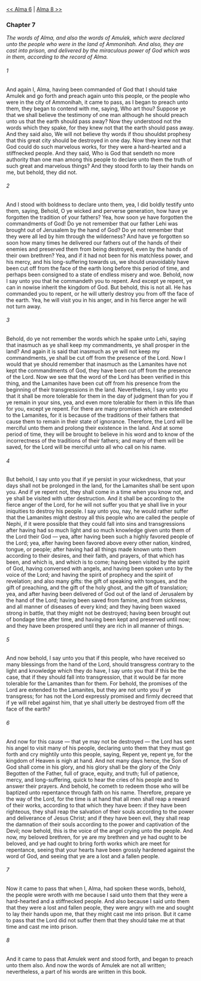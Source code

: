 [<< Alma 6](Alma%206.md)  |  [Alma 8 >>](Alma%208.md)

### Chapter 7

*The words of Alma, and also the words of Amulek, which were declared unto the people who were in the land of Ammonihah. And also, they are cast into prison, and delivered by the miraculous power of God which was in them, according to the record of Alma.*

###### 1
And again I, Alma, having been commanded of God that I should take Amulek and go forth and preach again unto this people, or the people who were in the city of Ammonihah, it came to pass, as I began to preach unto them, they began to contend with me, saying, Who art thou? Suppose ye that we shall believe the testimony of one man although he should preach unto us that the earth should pass away? Now they understood not the words which they spake, for they knew not that the earth should pass away. And they said also, We will not believe thy words if thou shouldst prophesy that this great city should be destroyed in one day. Now they knew not that God could do such marvelous works, for they were a hard-hearted and a stiffnecked people. And they said, Who is God that sendeth no more authority than one man among this people to declare unto them the truth of such great and marvelous things? And they stood forth to lay their hands on me, but behold, they did not.

###### 2
And I stood with boldness to declare unto them, yea, I did boldly testify unto them, saying, Behold, O ye wicked and perverse generation, how have ye forgotten the tradition of your fathers? Yea, how soon ye have forgotten the commandments of God! Do ye not remember that our father Lehi was brought out of Jerusalem by the hand of God? Do ye not remember that they were all led by him through the wilderness? And have ye forgotten so soon how many times he delivered our fathers out of the hands of their enemies and preserved them from being destroyed, even by the hands of their own brethren? Yea, and if it had not been for his matchless power, and his mercy, and his long-suffering towards us, we should unavoidably have been cut off from the face of the earth long before this period of time, and perhaps been consigned to a state of endless misery and woe. Behold, now I say unto you that he commandeth you to repent. And except ye repent, ye can in nowise inherit the kingdom of God. But behold, this is not all. He has commanded you to repent, or he will utterly destroy you from off the face of the earth. Yea, he will visit you in his anger, and in his fierce anger he will not turn away.

###### 3
Behold, do ye not remember the words which he spake unto Lehi, saying that inasmuch as ye shall keep my commandments, ye shall prosper in the land? And again it is said that inasmuch as ye will not keep my commandments, ye shall be cut off from the presence of the Lord. Now I would that ye should remember that inasmuch as the Lamanites have not kept the commandments of God, they have been cut off from the presence of the Lord. Now we see that the word of the Lord has been verified in this thing, and the Lamanites have been cut off from his presence from the beginning of their transgressions in the land. Nevertheless, I say unto you that it shall be more tolerable for them in the day of judgment than for you if ye remain in your sins, yea, and even more tolerable for them in this life than for you, except ye repent. For there are many promises which are extended to the Lamanites, for it is because of the traditions of their fathers that cause them to remain in their state of ignorance. Therefore, the Lord will be merciful unto them and prolong their existence in the land. And at some period of time, they will be brought to believe in his word and to know of the incorrectness of the traditions of their fathers; and many of them will be saved, for the Lord will be merciful unto all who call on his name.

###### 4
But behold, I say unto you that if ye persist in your wickedness, that your days shall not be prolonged in the land, for the Lamanites shall be sent upon you. And if ye repent not, they shall come in a time when you know not, and ye shall be visited with utter destruction. And it shall be according to the fierce anger of the Lord, for he will not suffer you that ye shall live in your iniquities to destroy his people. I say unto you, nay, he would rather suffer that the Lamanites might destroy all this people who are called the people of Nephi, if it were possible that they could fall into sins and transgressions after having had so much light and so much knowledge given unto them of the Lord their God — yea, after having been such a highly favored people of the Lord; yea, after having been favored above every other nation, kindred, tongue, or people; after having had all things made known unto them according to their desires, and their faith, and prayers, of that which has been, and which is, and which is to come; having been visited by the spirit of God, having conversed with angels, and having been spoken unto by the voice of the Lord; and having the spirit of prophecy and the spirit of revelation; and also many gifts: the gift of speaking with tongues, and the gift of preaching, and the gift of the holy ghost, and the gift of translation; yea, and after having been delivered of God out of the land of Jerusalem by the hand of the Lord; having been saved from famine, and from sickness, and all manner of diseases of every kind; and they having been waxed strong in battle, that they might not be destroyed; having been brought out of bondage time after time, and having been kept and preserved until now; and they have been prospered until they are rich in all manner of things.

###### 5
And now behold, I say unto you that if this people, who have received so many blessings from the hand of the Lord, should transgress contrary to the light and knowledge which they do have, I say unto you that if this be the case, that if they should fall into transgression, that it would be far more tolerable for the Lamanites than for them. For behold, the promises of the Lord are extended to the Lamanites, but they are not unto you if ye transgress; for has not the Lord expressly promised and firmly decreed that if ye will rebel against him, that ye shall utterly be destroyed from off the face of the earth?

###### 6
And now for this cause — that ye may not be destroyed — the Lord has sent his angel to visit many of his people, declaring unto them that they must go forth and cry mightily unto this people, saying, Repent ye, repent ye, for the kingdom of Heaven is nigh at hand. And not many days hence, the Son of God shall come in his glory, and his glory shall be the glory of the Only Begotten of the Father, full of grace, equity, and truth; full of patience, mercy, and long-suffering, quick to hear the cries of his people and to answer their prayers. And behold, he cometh to redeem those who will be baptized unto repentance through faith on his name. Therefore, prepare ye the way of the Lord, for the time is at hand that all men shall reap a reward of their works, according to that which they have been: if they have been righteous, they shall reap the salvation of their souls according to the power and deliverance of Jesus Christ; and if they have been evil, they shall reap the damnation of their souls according to the power and captivation of the Devil; now behold, this is the voice of the angel crying unto the people. And now, my beloved brethren, for ye are my brethren and ye had ought to be beloved, and ye had ought to bring forth works which are meet for repentance, seeing that your hearts have been grossly hardened against the word of God, and seeing that ye are a lost and a fallen people.

###### 7
Now it came to pass that when I, Alma, had spoken these words, behold, the people were wroth with me because I said unto them that they were a hard-hearted and a stiffnecked people. And also because I said unto them that they were a lost and fallen people, they were angry with me and sought to lay their hands upon me, that they might cast me into prison. But it came to pass that the Lord did not suffer them that they should take me at that time and cast me into prison.

###### 8
And it came to pass that Amulek went and stood forth, and began to preach unto them also. And now the words of Amulek are not all written; nevertheless, a part of his words are written in this book.